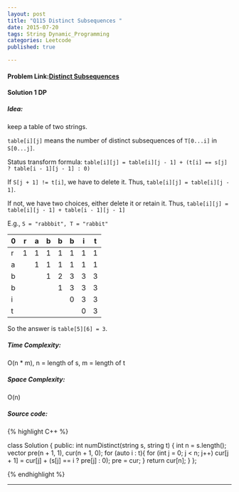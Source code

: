 ```yaml
---
layout: post
title: "Q115 Distinct Subsequences "
date: 2015-07-20
tags: String Dynamic_Programming
categories: Leetcode
published: true

---
```

#### Problem Link:[Distinct Subsequences ](https://leetcode.com/problems/distinct-subsequences/) 

#### Solution 1 DP

##### Idea:

keep a table of two strings. 

`table[i][j]` means the number of distinct subsequences of `T[0...i]` in `S[0...j]`.  

Status transform formula: `table[i][j] = table[i][j - 1] + (t[i] == s[j] ? table[i - 1][j - 1] : 0)`

If `S[j + 1] != t[i]`, we have to delete it. Thus, `table[i][j] = table[i][j - 1]`.

If not, we have two choices, either delete it or retain it. Thus, `table[i][j] = table[i][j - 1] + table[i - 1][j - 1]`


E.g., `S = "rabbbit", T = "rabbit"`     


 0  |  r  |  a  |  b  |  b  |  b  |  i  |  t    
--- | --- | --- | --- | --- | --- | --- | --- 
 r  |  1  |  1  |  1  |  1  |  1  |  1  |  1     
 a  |     |  1  |  1  |  1  |  1  |  1  |  1    
 b  |     |     |  1  |  2  |  3  |  3  |  3    
 b  |     |     |     |  1  |  3  |  3  |  3     
 i  |     |     |     |     |  0  |  3  |  3    
 t  |     |     |     |     |     |  0  |  3     

So the answer is `table[5][6] = 3`.
   
##### Time Complexity:

O(n * m), n = length of s, m = length of t

##### Space Complexity:

O(n)

##### Source code:
{% highlight C++ %}

class Solution {
public:
    int numDistinct(string s, string t) {
        int n = s.length();
        vector<int> pre(n + 1, 1), cur(n + 1, 0);
        for (auto i : t){
            for (int j = 0; j < n; j++)
                cur[j + 1] = cur[j] + (s[j] == i ? pre[j] : 0);
            pre = cur;
        }
        return cur[n];
    }
};

{% endhighlight %}

---


